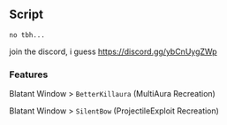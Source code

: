 ## Script
```
no tbh...
```

join the discord, i guess https://discord.gg/ybCnUygZWp

### Features
Blatant Window > `BetterKillaura` (MultiAura Recreation)

Blatant Window > `SilentBow` (ProjectileExploit Recreation)
